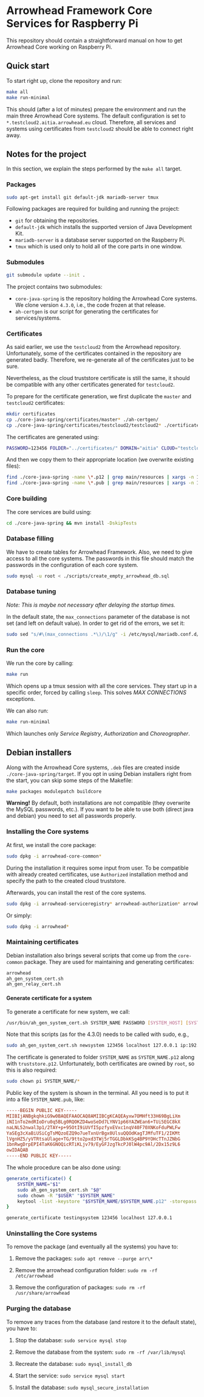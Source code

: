 # Arrowhead Framework Core Services for Raspberry Pi
This repository should contain a straightforward manual on how to
get Arrowhead Core working on Raspberry Pi.


## Quick start

To start right up, clone the repository and run:
```sh
make all
make run-minimal
```

This should (after a lot of minutes) prepare the environment and run the main three Arrowhead Core systems. The default configuration is set to `*.testcloud2.aitia.arrowhead.eu` cloud. Therefore, all services and systems using certificates from `testcloud2` should be able to connect right away.


## Notes for the project

In this section, we explain the steps performed by the `make all` target.

### Packages

```sh
sudo apt-get install git default-jdk mariadb-server tmux
```

Following packages are required for building and running the project:

- `git` for obtaining the repositories.
- `default-jdk` which installs the supported version of Java Development Kit.
- `mariadb-server` is a database server supported on the Raspberry Pi.
- `tmux` which is used only to hold all of the core parts in one window.

### Submodules

```sh
git submodule update --init .
```

The project contains two submodules:

- `core-java-spring` is the repository holding the Arrowhead Core systems. We clone version `4.3.0`, i.e., the code frozen at that release.
- `ah-certgen` is our script for generating the certificates for services/systems.

### Certificates

As said earlier, we use the `testcloud2` from the Arrowhead repository. Unfortunately, some of the certificates contained in the repository are generated badly. Therefore, we re-generate all of the certificates just to be sure.

Nevertheless, as the cloud truststore certificate is still the same, it should be compatible with any other certificates generated for `testcloud2`.

To prepare for the certificate generation, we first duplicate the `master` and `testcloud2` certificates:
```sh
mkdir certificates
cp ./core-java-spring/certificates/master* ./ah-certgen/
cp ./core-java-spring/certificates/testcloud2/testcloud2* ./certificates/
```

The certificates are generated using:
```sh
PASSWORD=123456 FOLDER="../certificates/" DOMAIN="aitia" CLOUD="testcloud2" bash ./ah-certgen/generate.sh service_registry authorization gateway event_handler datamanager gatekeeper orchestrator choreographer certificate_authority onboarding_controller device_registry system_registry translator
```

And then we copy them to their appropriate location (we overwrite existing files):
```sh
find ./core-java-spring -name \*.p12 | grep main/resources | xargs -n 1 -I'{}' bash -c "basename '{}' | xargs -n 1 -I'()' bash -c \"test -f ./certificates/'()' && cp ./certificates/'()' '{}'\""
find ./core-java-spring -name \*.pub | grep main/resources | xargs -n 1 -I'{}' bash -c "basename '{}' | xargs -n 1 -I'()' bash -c \"test -f ./certificates/'()' && cp ./certificates/'()' '{}'\""
```

### Core building

The core services are build using:
```sh
cd ./core-java-spring && mvn install -DskipTests
```

### Database filling

We have to create tables for Arrowhead Framework. Also, we need to give access to all the core systems. The passwords in this file should match the passwords in the configuration of each core system.
```sh
sudo mysql -u root < ./scripts/create_empty_arrowhead_db.sql
```


### Database tuning

_Note: This is maybe not necessary after delaying the startup times._

In the default state, the `max_connections` parameter of the database is not set (and left on default value). In order to get rid of the errors, we set it:
```sh
sudo sed "s/#\(max_connections .*\)/\1/g" -i /etc/mysql/mariadb.conf.d/50-server.cnf
```

### Run the core

We run the core by calling:
```sh
make run
```

Which opens up a tmux session with all the core services. They start up in a specific order, forced by calling `sleep`. This solves _MAX CONNECTIONS_ exceptions.

We can also run:
```sh
make run-minimal
```

Which launches only _Service Registry_, _Authorization_ and _Choreographer_.


## Debian installers

Along with the Arrowhead Core systems, `.deb` files are created inside `./core-java-spring/target`. If you opt in using Debian installers right from the start, you can skip some steps of the Makefile:
```sh
make packages modulepatch buildcore
```

**Warning!** By default, both installations are not compatible (they overwrite the MySQL passwords, etc.). If you want to be able to use both (direct java and debian) you need to set all passwords properly.

### Installing the Core systems

At first, we install the core package:
```sh
sudo dpkg -i arrowhead-core-common*
```

During the installation it requires some input from user. To be compatible with already created certificates, use `Authorized` installation method and specify the path to the created cloud truststore.

Afterwards, you can install the rest of the core systems.
```sh
sudo dpkg -i arrowhead-serviceregistry* arrowhead-authorization* arrowhead-orchestrator*
```

Or simply:
```sh
sudo dpkg -i arrowhead*
```

### Maintaining certificates

Debian installation also brings several scripts that come up from the `core-common` package. They are used for maintaining and generating certificates:
```sh
arrowhead
ah_gen_system_cert.sh
ah_gen_relay_cert.sh
```

#### Generate certificate for a system

To generate a certificate for new system, we call:
```sh
/usr/bin/ah_gen_system_cert.sh SYSTEM_NAME PASSWORD [SYSTEM_HOST] [SYSTEM_IP] [ADDITIONAL_HOST_OR_IP]
```

Note that this scripts (as for the 4.3.0) needs to be called with sudo, e.g.,
```sh
sudo ah_gen_system_cert.sh newsystem 123456 localhost 127.0.0.1 ip:192.168.1.2
```

The certificate is generated to folder `SYSTEM_NAME` as `SYSTEM_NAME.p12` along with `truststore.p12`. Unfortunately, both certificates are owned by `root`, so this is also required:
```sh
sudo chown pi SYSTEM_NAME/*
```

Public key of the system is shown in the terminal. All you need is to put it into a file `SYSTEM_NAME.pub`, like:
```ini
-----BEGIN PUBLIC KEY-----
MIIBIjANBgkqhkiG9w0BAQEFAAOCAQ8AMIIBCgKCAQEAyxw7OMHft33H69BgLiXm
iNI1nTo2mdRIoDru0q5BLg0RQOKZD4woSeDd7LYNV1p66YAZWEan6+TUi5EGC8kX
naLNL52nwal3p1/2TAY+p+95OtI9iUVfI5pzfyxEVxc1nqV40F70XNKoFduPWLFw
YaSEg3cXaBiUSiCgTsMQzoEZQ9o7ueTxnUrBgx0UlsuQQOdKagTJMfuTF1/2IKMt
lVgnHZ5/yVTRtsaUlage+TG/9tto2pxd3TWj5rTGGLDbkKSg4BP9YOHcTTnJZNbG
1bnRwgDrpEPI4TaK6GNOQicRTiKLjv79/EyGFJzgTkcPJ0lW4pc9Al/2Dx15z9L6
owIDAQAB
-----END PUBLIC KEY-----
```

The whole procedure can be also done using:
```sh
generate_certificate() {
    SYSTEM_NAME="$1"
    sudo ah_gen_system_cert.sh "$@"
    sudo chown -R "$USER" "$SYSTEM_NAME"
    keytool -list -keystore "$SYSTEM_NAME/$SYSTEM_NAME.p12" -storepass "$2" -rfc | openssl x509 -inform pem -pubkey -noout > "$SYSTEM_NAME/$SYSTEM_NAME.pub"
}

generate_certificate testingsystem 123456 localhost 127.0.0.1
```

### Uninstalling the Core systems

To remove the package (and eventually all the systems) you have to:

1. Remove the packages: `sudo apt remove --purge arr\*`

2. Remove the arrowhead configuration folder: `sudo rm -rf /etc/arrowhead`

3. Remove the configuration of packages: `sudo rm -rf /usr/share/arrowhead`

### Purging the database

To remove any traces from the database (and restore it to the default state), you have to:

1. Stop the database: `sudo service mysql stop`

2. Remove the database from the system: `sudo rm -rf /var/lib/mysql`

3. Recreate the database: `sudo mysql_install_db`

4. Start the service: `sudo service mysql start`

5. Install the database: `sudo mysql_secure_installation`
